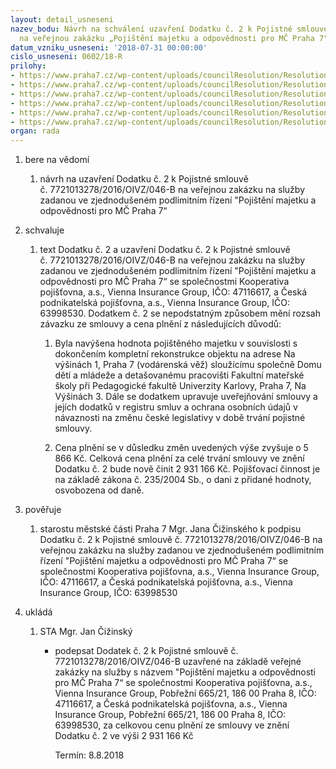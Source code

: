 ```yaml
---
layout: detail_usneseni
nazev_bodu: Návrh na schválení uzavření Dodatku č. 2 k Pojistné smlouvě č. 7721013278/2016/OIVZ/046-B
  na veřejnou zakázku „Pojištění majetku a odpovědnosti pro MČ Praha 7"
datum_vzniku_usneseni: '2018-07-31 00:00:00'
cislo_usneseni: 0602/18-R
prilohy:
- https://www.praha7.cz/wp-content/uploads/councilResolution/Resolutions/30141/export/1Duvodovazprava~380425.docx
- https://www.praha7.cz/wp-content/uploads/councilResolution/Resolutions/30141/export/2Pojistnasmlouva~380424.pdf
- https://www.praha7.cz/wp-content/uploads/councilResolution/Resolutions/30141/export/5aORCPP~380421.pdf
- https://www.praha7.cz/wp-content/uploads/councilResolution/Resolutions/30141/export/5bORKoop~380420.pdf
- https://www.praha7.cz/wp-content/uploads/councilResolution/Resolutions/30141/export/6Dodatekc1~380419.pdf
- https://www.praha7.cz/wp-content/uploads/councilResolution/Resolutions/30141/export/export~380711.pdf
organ: rada
---
```

<ol id="urzList" class="urzList_view"><li id="" class="urzClass1"><span name="1">bere na vědomí</span><ol id="" class="urzOlClass"><li style="text-align: left;" id="" class="urzClass2"><span><p>návrh na uzavření Dodatku č. 2 k Pojistné smlouvě č.&nbsp;7721013278/2016/OIVZ/046-B na veřejnou zakázku na služby zadanou ve zjednodušeném podlimitním řízení "Pojištění majetku a odpovědnosti pro MČ Praha 7“<br></p></span></li></ol></li><li id="" class="urzClass1"><span name="24">schvaluje</span><ol class="urzOlClass decimal "><li style="text-align: left;" id="" class="urzClass2"><span><p>text Dodatku č. 2 a uzavření Dodatku č. 2 k Pojistné smlouvě č.&nbsp;7721013278/2016/OIVZ/046-B na veřejnou zakázku na služby zadanou ve zjednodušeném podlimitním řízení "Pojištění majetku a odpovědnosti pro MČ Praha 7“ se společnostmi Kooperativa pojišťovna, a.s., Vienna Insurance Group, IČO: 47116617, a Česká podnikatelská pojišťovna, a.s., Vienna Insurance Group, IČO: 63998530. Dodatkem č. 2 se nepodstatným způsobem mění rozsah závazku ze smlouvy a cena plnění z následujících důvodů:<br></p></span><ol class="urzUlClass" id=""><li style="text-align: left;" id="" class="urzClass3"><span><p>Byla navýšena hodnota pojištěného majetku v souvislosti s dokončením kompletní rekonstrukce objektu na adrese Na výšinách 1, Praha 7 (vodárenská věž) sloužícímu společně Domu dětí a mládeže a detašovanému pracovišti Fakultní mateřské školy při Pedagogické fakultě Univerzity Karlovy, Praha 7, Na Výšinách 3. Dále se dodatkem upravuje uveřejňování smlouvy a jejích dodatků v registru smluv a ochrana osobních údajů v návaznosti na změnu české legislativy v době trvání pojistné smlouvy.<br></p></span></li><li style="text-align: left;" id="" class="urzClass3"><span><p>Cena plnění se v důsledku změn uvedených výše zvyšuje o 5 866 Kč. Celková cena plnění za celé trvání smlouvy ve znění Dodatku č. 2 bude nově činit 2 931 166 Kč. Pojišťovací činnost je na základě zákona č. 235/2004 Sb., o dani z přidané hodnoty, osvobozena od daně.<br></p></span></li></ol></li></ol></li><li id="" class="urzClass1"><span name="16">pověřuje</span><ol id="" class="urzOlClass"><li style="text-align: left;" id="" class="urzClass2"><span><p>starostu městské části Praha 7 Mgr. Jana Čižinského k podpisu Dodatku č. 2 k Pojistné smlouvě č.&nbsp;7721013278/2016/OIVZ/046-B na veřejnou zakázku na služby zadanou ve zjednodušeném podlimitním řízení "Pojištění majetku a odpovědnosti pro MČ Praha 7“ se společnostmi Kooperativa pojišťovna, a.s., Vienna Insurance Group, IČO: 47116617, a Česká podnikatelská pojišťovna, a.s., Vienna Insurance Group, IČO: 63998530<br></p></span></li></ol></li><li class="urzClass1" id="urzUkoly"><span name="1">ukládá</span><ol class="urzOlClass"><li class="urzClass2"><span><p>STA Mgr. Jan Čižinský</p></span><ul class="urzUlClass"><li class="urzClass3"><span><p>podepsat Dodatek č. 2 k Pojistné smlouvě č. 7721013278/2016/OIVZ/046-B uzavřené na základě veřejné zakázky na služby s názvem "Pojištění majetku a odpovědnosti pro MČ Praha 7“ se společnostmi Kooperativa pojišťovna, a.s., Vienna Insurance Group, Pobřežní 665/21, 186 00 Praha 8, IČO: 47116617, a Česká podnikatelská pojišťovna, a.s., Vienna Insurance Group, Pobřežní 665/21, 186 00 Praha 8, IČO: 63998530, za celkovou cenu plnění ze smlouvy ve znění Dodatku č. 2 ve výši 2 931 166 Kč</p></span><span class="urzUkolTermin">  Termín:&nbsp;8.8.2018</span></li></ul></li></ol></li></ol>